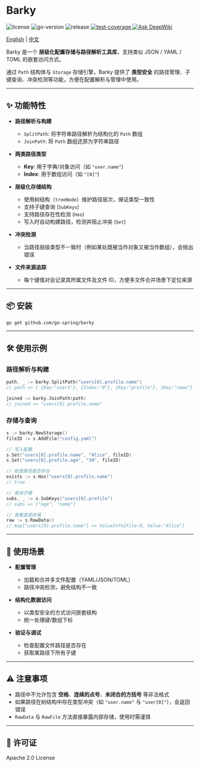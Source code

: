 # Barky

<div>
   <img src="https://img.shields.io/github/license/go-spring/barky" alt="license"/>
   <img src="https://img.shields.io/github/go-mod/go-version/go-spring/barky" alt="go-version"/>
   <img src="https://img.shields.io/github/v/release/go-spring/barky?include_prereleases" alt="release"/>
   <a href="https://codecov.io/gh/go-spring/barky" > 
      <img src="https://codecov.io/gh/go-spring/barky/graph/badge.svg?token=SX7CV1T0O8" alt="test-coverage"/>
   </a>
   <a href="https://deepwiki.com/go-spring/barky"><img src="https://deepwiki.com/badge.svg" alt="Ask DeepWiki"></a>
</div>

[English](README.md) | [中文](README_CN.md)

Barky 是一个 **层级化配置存储与路径解析工具库**，支持类似 JSON / YAML / TOML 的嵌套访问方式。

通过 `Path` 结构体与 `Storage` 存储引擎，Barky 提供了 **类型安全** 的路径管理、子键查询、冲突检测等功能，方便在配置解析与管理中使用。

---

## ✨ 功能特性

* **路径解析与构建**

    * `SplitPath`: 将字符串路径解析为结构化的 `Path` 数组
    * `JoinPath`: 将 `Path` 数组还原为字符串路径

* **两类路径类型**

    * **Key**: 用于字典/对象访问（如 `"user.name"`)
    * **Index**: 用于数组访问（如 `"[0]"`)

* **层级化存储结构**

    * 使用树结构（`treeNode`）维护路径层次，保证类型一致性
    * 支持子键查询 (`SubKeys`)
    * 支持路径存在性检测 (`Has`)
    * 写入时自动构建路径，检测并阻止冲突 (`Set`)

* **冲突检测**

    * 当路径层级类型不一致时（例如某处既被当作对象又被当作数组），会抛出错误

* **文件来源追踪**

    * 每个键值对会记录其所属文件及文件 ID，方便多文件合并场景下定位来源

---

## 📦 安装

```bash
go get github.com/go-spring/barky
```

---

## 🛠 使用示例

### 路径解析与构建

```go
path, _ := barky.SplitPath("users[0].profile.name")
// path => [ {Key:"users"}, {Index:"0"}, {Key:"profile"}, {Key:"name"} ]

joined := barky.JoinPath(path)
// joined => "users[0].profile.name"
```

### 存储与查询

```go
s := barky.NewStorage()
fileID := s.AddFile("config.yaml")

// 写入配置
s.Set("users[0].profile.name", "Alice", fileID)
s.Set("users[0].profile.age", "30", fileID)

// 检查路径是否存在
exists := s.Has("users[0].profile.name")
// true

// 查询子键
subs, _ := s.SubKeys("users[0].profile")
// subs => ["age", "name"]

// 查看底层存储
raw := s.RawData()
// map["users[0].profile.name"] => ValueInfo{File:0, Value:"Alice"}
```

---

## 📖 使用场景

* **配置管理**

    * 加载和合并多文件配置（YAML/JSON/TOML）
    * 路径冲突检测，避免结构不一致

* **结构化数据访问**

    * 以类型安全的方式访问嵌套结构
    * 统一处理键/数组下标

* **验证与调试**

    * 检查配置文件路径是否存在
    * 获取某路径下所有子键

---

## ⚠️ 注意事项

* 路径中不允许包含 **空格**、**连续的点号**、**未闭合的方括号** 等非法格式
* 如果路径在树结构中存在类型冲突（如 `"user.name"` 与 `"user[0]"`），会返回错误
* `RawData` 与 `RawFile` 方法直接暴露内部存储，使用时需谨慎

---

## 📜 许可证

Apache 2.0 License